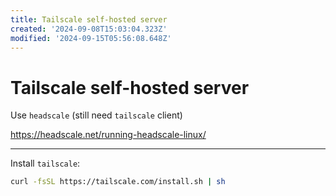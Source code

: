 ```yaml
---
title: Tailscale self-hosted server
created: '2024-09-08T15:03:04.323Z'
modified: '2024-09-15T05:56:08.648Z'
---
```


# Tailscale self-hosted server

Use `headscale` (still need `tailscale` client)

https://headscale.net/running-headscale-linux/

---

Install `tailscale`:

```bash
curl -fsSL https://tailscale.com/install.sh | sh
```
